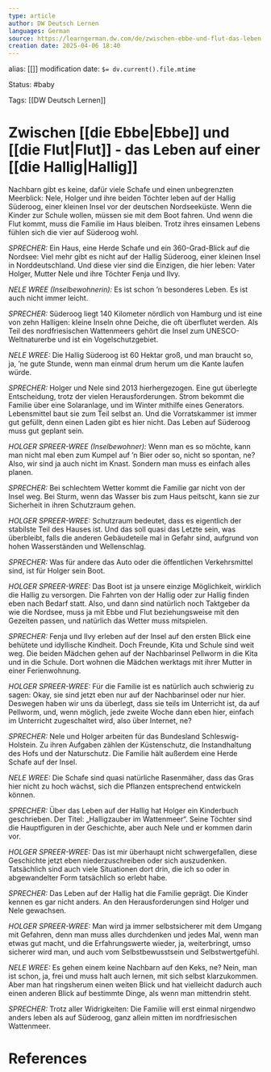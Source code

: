 ```yaml
---
type: article
author: DW Deutsch Lernen
languages: German
source: https://learngerman.dw.com/de/zwischen-ebbe-und-flut-das-leben-auf-einer-hallig/l-72117910/lm
creation date: 2025-04-06 18:40
---
```

alias: [[]]
modification date: `$= dv.current().file.mtime`

Status: #baby 

Tags: [[DW Deutsch Lernen]]

# Zwischen [[die Ebbe|Ebbe]] und [[die Flut|Flut]]  - das Leben auf einer [[die Hallig|Hallig]] 


Nachbarn gibt es keine, dafür viele Schafe und einen unbegrenzten Meerblick: Nele, Holger und ihre beiden Töchter leben auf der Hallig Süderoog, einer kleinen Insel vor der deutschen Nordseeküste. Wenn die Kinder zur Schule wollen, müssen sie mit dem Boot fahren. Und wenn die Flut kommt, muss die Familie im Haus bleiben. Trotz ihres einsamen Lebens fühlen sich die vier auf Süderoog wohl.

*SPRECHER:*
Ein Haus, eine Herde Schafe und ein 360-Grad-Blick auf die Nordsee: Viel mehr gibt es nicht auf der Hallig Süderoog, einer kleinen Insel in Norddeutschland. Und diese vier sind die Einzigen, die hier leben: Vater Holger, Mutter Nele und ihre Töchter Fenja und Ilvy.

*NELE WREE (Inselbewohnerin):*
Es ist schon ’n besonderes Leben. Es ist auch nicht immer leicht.

*SPRECHER:*
Süderoog liegt 140 Kilometer nördlich von Hamburg und ist eine von zehn Halligen: kleine Inseln ohne Deiche, die oft überflutet werden. Als Teil des nordfriesischen Wattenmeers gehört die Insel zum UNESCO-Weltnaturerbe und ist ein Vogelschutzgebiet.

*NELE WREE:*
Die Hallig Süderoog ist 60 Hektar groß, und man braucht so, ja, ’ne gute Stunde, wenn man einmal drum herum um die Kante laufen würde.

*SPRECHER:*
Holger und Nele sind 2013 hierhergezogen. Eine gut überlegte Entscheidung, trotz der vielen Herausforderungen. Strom bekommt die Familie über eine Solaranlage, und im Winter mithilfe eines Generators. Lebensmittel baut sie zum Teil selbst an. Und die Vorratskammer ist immer gut gefüllt, denn einen Laden gibt es hier nicht. Das Leben auf Süderoog muss gut geplant sein.

*HOLGER SPREER-WREE (Inselbewohner):*
Wenn man es so möchte, kann man nicht mal eben zum Kumpel auf ’n Bier oder so, nicht so spontan, ne? Also, wir sind ja auch nicht im Knast. Sondern man muss es einfach alles planen.

*SPRECHER:*
Bei schlechtem Wetter kommt die Familie gar nicht von der Insel weg. Bei Sturm, wenn das Wasser bis zum Haus peitscht, kann sie zur Sicherheit in ihren Schutzraum gehen.

*HOLGER SPREER-WREE:*
Schutzraum bedeutet, dass es eigentlich der stabilste Teil des Hauses ist. Und das soll quasi das Letzte sein, was überbleibt, falls die anderen Gebäudeteile mal in Gefahr sind, aufgrund von hohen Wasserständen und Wellenschlag.

*SPRECHER:*
Was für andere das Auto oder die öffentlichen Verkehrsmittel sind, ist für Holger sein Boot.

*HOLGER SPREER-WREE:*
Das Boot ist ja unsere einzige Möglichkeit, wirklich die Hallig zu versorgen. Die Fahrten von der Hallig oder zur Hallig finden eben nach Bedarf statt. Also, und dann sind natürlich noch Taktgeber da wie die Nordsee, muss ja mit Ebbe und Flut beziehungsweise mit den Gezeiten passen, und natürlich das Wetter muss mitspielen.

*SPRECHER:*
Fenja und Ilvy erleben auf der Insel auf den ersten Blick eine behütete und idyllische Kindheit. Doch Freunde, Kita und Schule sind weit weg. Die beiden Mädchen gehen auf der Nachbarinsel Pellworm in die Kita und in die Schule. Dort wohnen die Mädchen werktags mit ihrer Mutter in einer Ferienwohnung.

*HOLGER SPREER-WREE:*
Für die Familie ist es natürlich auch schwierig zu sagen: Okay, sie sind jetzt eben nur auf der Nachbarinsel oder nur hier. Deswegen haben wir uns da überlegt, dass sie teils im Unterricht ist, da auf Pellworm, und, wenn möglich, jede zweite Woche dann eben hier, einfach im Unterricht zugeschaltet wird, also über Internet, ne?

*SPRECHER:*
Nele und Holger arbeiten für das Bundesland Schleswig-Holstein. Zu ihren Aufgaben zählen der Küstenschutz, die Instandhaltung des Hofs und der Naturschutz. Die Familie hält außerdem eine Herde Schafe auf der Insel.

*NELE WREE:*
Die Schafe sind quasi natürliche Rasenmäher, dass das Gras hier nicht zu hoch wächst, sich die Pflanzen entsprechend entwickeln können.

*SPRECHER:*
Über das Leben auf der Hallig hat Holger ein Kinderbuch geschrieben. Der Titel: „Halligzauber im Wattenmeer“. Seine Töchter sind die Hauptfiguren in der Geschichte, aber auch Nele und er kommen darin vor.

*HOLGER SPREER-WREE:*
Das ist mir überhaupt nicht schwergefallen, diese Geschichte jetzt eben niederzuschreiben oder sich auszudenken. Tatsächlich sind auch viele Situationen dort drin, die ich so oder in abgewandelter Form tatsächlich so erlebt habe.

*SPRECHER:*
Das Leben auf der Hallig hat die Familie geprägt. Die Kinder kennen es gar nicht anders. An den Herausforderungen sind Holger und Nele gewachsen.

*HOLGER SPREER-WREE:*
Man wird ja immer selbstsicherer mit dem Umgang mit Gefahren, denn man muss alles durchdenken und jedes Mal, wenn man etwas gut macht, und die Erfahrungswerte wieder, ja, weiterbringt, umso sicherer wird man, und auch vom Selbstbewusstsein und Selbstwertgefühl.

*NELE WREE:*
Es gehen einem keine Nachbarn auf den Keks, ne? Nein, man ist schon, ja, frei und muss halt auch lernen, mit sich selbst klarzukommen. Aber man hat ringsherum einen weiten Blick und hat vielleicht dadurch auch einen anderen Blick auf bestimmte Dinge, als wenn man mittendrin steht.

*SPRECHER:*
Trotz aller Widrigkeiten: Die Familie will erst einmal nirgendwo anders leben als auf Süderoog, ganz allein mitten im nordfriesischen Wattenmeer.















# References